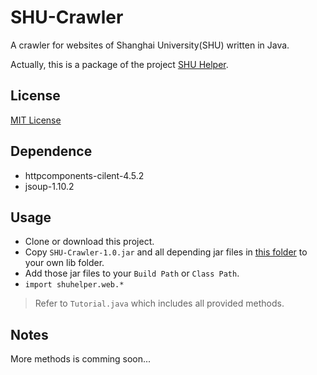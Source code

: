 # SHU-Crawler
A crawler for websites of Shanghai University(SHU) written in Java.

Actually, this is a package of the project [SHU Helper](https://github.com/Lodour/SHU-Helper).

## License
[MIT License](https://github.com/Lodour/SHU-Crawler/blob/master/LICENSE)

## Dependence
* httpcomponents-cilent-4.5.2
* jsoup-1.10.2

## Usage
* Clone or download this project.
* Copy `SHU-Crawler-1.0.jar` and all depending jar files in [this folder](https://github.com/Lodour/SHU-Crawler/blob/master/src/shuhelper/web/lib) to your own lib folder.
* Add those jar files to your `Build Path` or `Class Path`.
* `import shuhelper.web.*`

> Refer to `Tutorial.java` which includes all provided methods.

## Notes
More methods is comming soon...

